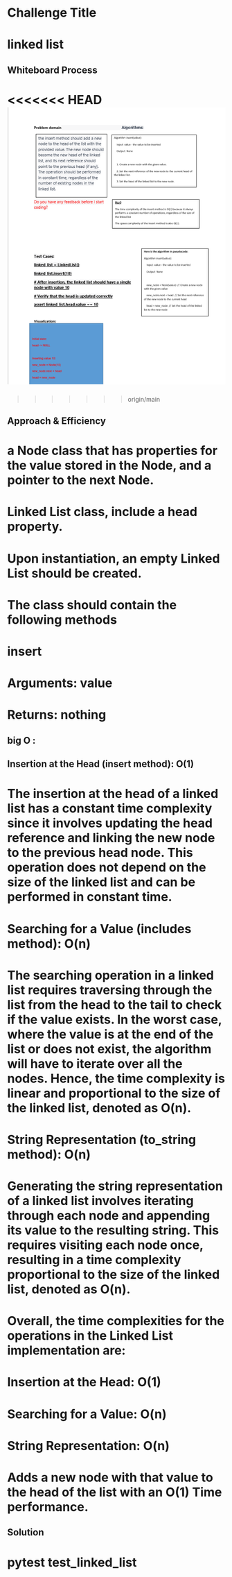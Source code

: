 # Challenge Title
# linked list

## Whiteboard Process
<<<<<<< HEAD
![whiteBoard](./insert2.png)
=======
[](./wh1313.png)
>>>>>>> origin/main

## Approach & Efficiency
#  a Node class that has properties for the value stored in the Node, and a pointer to the next Node.
#  Linked List class, include a head property.
# Upon instantiation, an empty Linked List should be created.
# The class should contain the following methods
# insert
# Arguments: value
# Returns: nothing


## big O :
## Insertion at the Head (insert method): O(1)
# The insertion at the head of a linked list has a constant time complexity since it involves updating the head reference and linking the new node to the previous head node. This operation does not depend on the size of the linked list and can be performed in constant time.

# Searching for a Value (includes method): O(n)
# The searching operation in a linked list requires traversing through the list from the head to the tail to check if the value exists. In the worst case, where the value is at the end of the list or does not exist, the algorithm will have to iterate over all the nodes. Hence, the time complexity is linear and proportional to the size of the linked list, denoted as O(n).

# String Representation (to_string method): O(n)
# Generating the string representation of a linked list involves iterating through each node and appending its value to the resulting string. This requires visiting each node once, resulting in a time complexity proportional to the size of the linked list, denoted as O(n).

# Overall, the time complexities for the operations in the Linked List implementation are:

# Insertion at the Head: O(1)
# Searching for a Value: O(n)
# String Representation: O(n)
# Adds a new node with that value to the head of the list with an O(1) Time performance.

## Solution
# pytest test_linked_list
[](../tests/test_linked_list.py)
